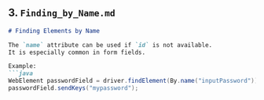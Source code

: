 ## 3. `Finding_by_Name.md`
```markdown
# Finding Elements by Name

The `name` attribute can be used if `id` is not available.  
It is especially common in form fields.

Example:
```java
WebElement passwordField = driver.findElement(By.name("inputPassword"));
passwordField.sendKeys("mypassword");

